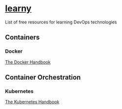 # [learny](../)

List of free resources for learning DevOps technologies

## Containers

### Docker

[The Docker Handbook](https://www.freecodecamp.org/news/the-docker-handbook/)

## Container Orchestration

### Kubernetes

[The Kubernetes Handbook](https://www.freecodecamp.org/news/the-kubernetes-handbook/)
